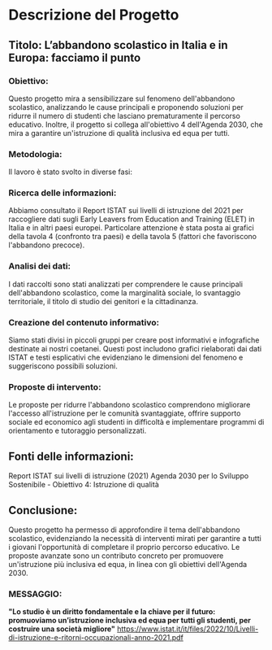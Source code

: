 # Descrizione del Progetto

## Titolo: L’abbandono scolastico in Italia e in Europa: facciamo il punto

### Obiettivo:
Questo progetto mira a sensibilizzare sul fenomeno dell'abbandono scolastico, analizzando le cause principali e proponendo soluzioni per ridurre il numero di studenti che lasciano prematuramente il percorso educativo. Inoltre, il progetto si collega all'obiettivo 4 dell'Agenda 2030, che mira a garantire un'istruzione di qualità inclusiva ed equa per tutti.

### Metodologia:
Il lavoro è stato svolto in diverse fasi:

 ### Ricerca delle informazioni:
Abbiamo consultato il Report ISTAT sui livelli di istruzione del 2021 per raccogliere dati sugli Early Leavers from Education and Training (ELET) in Italia e in altri paesi europei. Particolare attenzione è stata posta ai grafici della tavola 4 (confronto tra paesi) e della tavola 5 (fattori che favoriscono l'abbandono precoce).

 ### Analisi dei dati:
 I dati raccolti sono stati analizzati per comprendere le cause principali dell'abbandono scolastico,
 come la marginalità sociale, lo svantaggio territoriale, il titolo di studio dei genitori e la cittadinanza.

### Creazione del contenuto informativo:
Siamo stati divisi in piccoli gruppi per creare post informativi e infografiche destinate ai nostri coetanei.
Questi post includono grafici rielaborati dai dati ISTAT e testi esplicativi che evidenziano le dimensioni del fenomeno e suggeriscono possibili soluzioni.

 ###   Proposte di intervento:
Le proposte per ridurre l'abbandono scolastico comprendono migliorare l'accesso all'istruzione per le comunità svantaggiate,
offrire supporto sociale ed economico agli studenti in difficoltà e implementare programmi di orientamento e tutoraggio personalizzati.

## Fonti delle informazioni:

Report ISTAT sui livelli di istruzione (2021)
Agenda 2030 per lo Sviluppo Sostenibile - Obiettivo 4: Istruzione di qualità

## Conclusione:
Questo progetto ha permesso di approfondire il tema dell'abbandono scolastico,
evidenziando la necessità di interventi mirati per garantire a tutti i giovani l'opportunità di completare il proprio percorso educativo.
Le proposte avanzate sono un contributo concreto per promuovere un'istruzione più inclusiva ed equa, in linea con gli obiettivi dell'Agenda 2030.

### MESSAGGIO:


**"Lo studio è un diritto fondamentale e la chiave per il futuro: promuoviamo un’istruzione inclusiva ed equa per tutti gli studenti, per costruire una società migliore"**
https://www.istat.it/it/files/2022/10/Livelli-di-istruzione-e-ritorni-occupazionali-anno-2021.pdf

